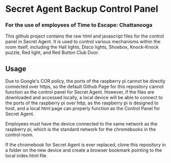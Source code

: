 # Secret Agent Backup Control Panel
### For the use of employees of Time to Escape: Chattanooga

This github project contains the raw html and javascript files for the control panel in Secret Agent. It is used to control various mechanisms within the room itself, including the Hall lights, Disco lights, Shoebox, Knock-Knock puzzle, Red light, and Red Button Club Door.

## Usage

Due to Google's COR policy, the ports of the raspberry pi cannot be directly connected over https, so the default Github Page for this repository cannot function as the control panel for Secret Agent. However, if the files are downloaded and accessed locally, a local device will be able to connect to the ports of the raspberry pi over http, as the raspberry pi is designed to host, and a local html page can properly function as the Control Panel for Secret Agent.

Employees must have the device connected to the same network as the raspberry pi, which is the standard network for the chromebooks in the control room.

If the chromebook for Secret Agent is ever replaced, clone this repository in a folder on the new device and create a browser bookmark pointing to the local index.html file.